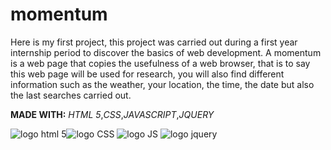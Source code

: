 # momentum
Here is my first project, this project was carried out during a first year internship period to discover the basics of web development.
A momentum is a web page that copies the usefulness of a web browser, that is to say this web page will be used for research, you will also find different information such as the weather, your location, the time, the date but also the last searches carried out.

**MADE WITH:**
_HTML 5_,_CSS_,_JAVASCRIPT_,_JQUERY_

<img
src= "https://vanseodesign.com/blog/wp-content/uploads/2015/02/wpid3097-html5-logo-150x150.png"
alt= "logo html 5"
/><img
src= "https://www.multipetros.gr/wp-content/uploads/2012/05/css3logo-150x150.png"
alt= "logo CSS"
/>&nbsp;<img
src= "https://www.e-genieclimatique.com/wordpress/wp-content/uploads/2020/08/JAVASCRIPT-LOGO-150x150.jpg"
alt= "logo JS"
/>&nbsp;<img
src= "https://www.nethruworks.com/wp-content/uploads/2014/09/jquery-150x150.jpg"
alt= "logo jquery"
/>
